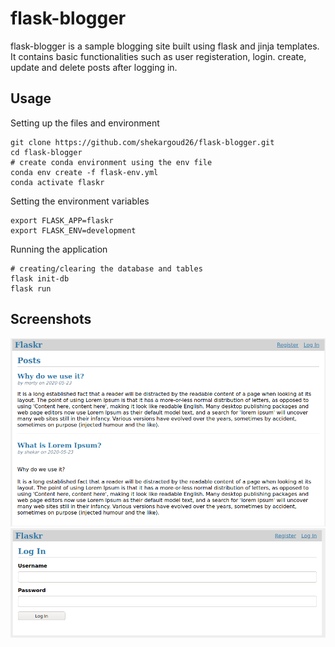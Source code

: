 # flask-blogger

flask-blogger is a sample blogging site built using flask and jinja templates. It contains basic functionalities such as user registeration, login. create, update and delete posts after logging in.



## Usage

Setting up the files and environment
```
git clone https://github.com/shekargoud26/flask-blogger.git
cd flask-blogger
# create conda environment using the env file
conda env create -f flask-env.yml
conda activate flaskr
```

Setting the environment variables
```
export FLASK_APP=flaskr
export FLASK_ENV=development
```
Running the application
```
# creating/clearing the database and tables
flask init-db
flask run
```
## Screenshots

![index](screenshots/index.png)
![login](screenshots/login.png)
